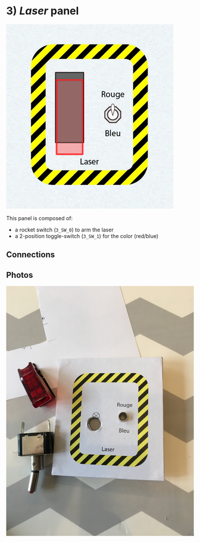 # 3) *Laser* panel

![panel](design-3.jpg)

This panel is composed of:
- a rocket switch (`3_SW_0`) to arm the laser
- a 2-position toggle-switch (`3_SW_1`) for the color (red/blue)

## Connections


## Photos
![start-mode](../../photos/panels/3-laser/IMG_2247.JPG)
